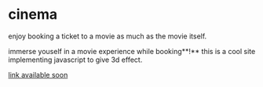 # cinema

enjoy booking a ticket to a movie as much as the movie itself.

immerse youself in a movie experience while booking**!**
this is a cool site implementing javascript to give 3d effect.

[link available soon]()
